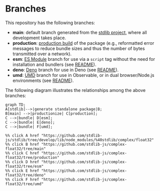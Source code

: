 <!--

@license Apache-2.0

Copyright (c) 2022 The Stdlib Authors.

Licensed under the Apache License, Version 2.0 (the "License");
you may not use this file except in compliance with the License.
You may obtain a copy of the License at

    http://www.apache.org/licenses/LICENSE-2.0

Unless required by applicable law or agreed to in writing, software
distributed under the License is distributed on an "AS IS" BASIS,
WITHOUT WARRANTIES OR CONDITIONS OF ANY KIND, either express or implied.
See the License for the specific language governing permissions and
limitations under the License.

-->

# Branches

This repository has the following branches:

-   **main**: default branch generated from the [stdlib project][stdlib-url], where all development takes place.
-   **production**: [production build][production-url] of the package (e.g., reformatted error messages to reduce bundle sizes and thus the number of bytes transmitted over a network).
-   **esm**: [ES Module][esm-url] branch for use via a `script` tag without the need for installation and bundlers (see [README][esm-readme]).
-   **deno**: [Deno][deno-url] branch for use in Deno (see [README][deno-readme]).
-   **umd**: [UMD][umd-url] branch for use in Observable, or in dual browser/Node.js environments (see [README][umd-readme]).

The following diagram illustrates the relationships among the above branches:

```mermaid
graph TD;
A[stdlib]-->|generate standalone package|B;
B[main] -->|productionize| C[production];
C -->|bundle| D[esm];
C -->|bundle| E[deno];
C -->|bundle| F[umd];

%% click A href "https://github.com/stdlib-js/stdlib/tree/develop/lib/node_modules/%40stdlib/complex/float32"
%% click B href "https://github.com/stdlib-js/complex-float32/tree/main"
%% click C href "https://github.com/stdlib-js/complex-float32/tree/production"
%% click D href "https://github.com/stdlib-js/complex-float32/tree/esm"
%% click E href "https://github.com/stdlib-js/complex-float32/tree/deno"
%% click F href "https://github.com/stdlib-js/complex-float32/tree/umd"
```

[stdlib-url]: https://github.com/stdlib-js/stdlib/tree/develop/lib/node_modules/%40stdlib/complex/float32
[production-url]: https://github.com/stdlib-js/complex-float32/tree/production
[deno-url]: https://github.com/stdlib-js/complex-float32/tree/deno
[deno-readme]: https://github.com/stdlib-js/complex-float32/blob/deno/README.md
[umd-url]: https://github.com/stdlib-js/complex-float32/tree/umd
[umd-readme]: https://github.com/stdlib-js/complex-float32/blob/umd/README.md
[esm-url]: https://github.com/stdlib-js/complex-float32/tree/esm
[esm-readme]: https://github.com/stdlib-js/complex-float32/blob/esm/README.md